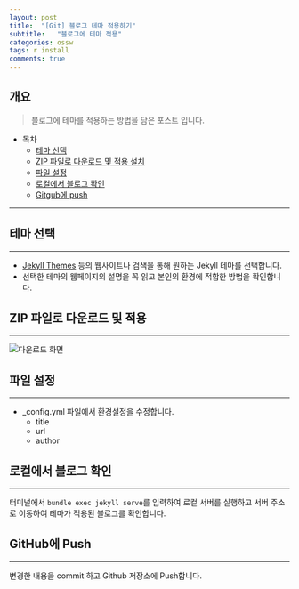 ```yaml
---
layout: post
title:  "[Git] 블로그 테마 적용하기"
subtitle:   "블로그에 테마 적용"
categories: ossw
tags: r install
comments: true
---
```


## 개요
> 블로그에 테마를 적용하는 방법을 담은 포스트 입니다.
  
- 목차
   - [테마 선택](#테마-선택)
   - [ZIP 파일로 다운로드 및 적용 설치](#zip-파일로-다운로드-및-적용)
   - [파일 설정](#파일-설정)
   - [로컬에서 블로그 확인](#로컬에서-블로그-확인)
   - [Gitgub에 push](#github에-push)

  
---

## 테마 선택
---
- [Jekyll Themes](http://jekyllthemes.org/) 등의 웹사이트나 검색을 통해 원하는 Jekyll 테마를 선택합니다.
- 선택한 테마의 웹페이지의 설명을 꼭 읽고 본인의 환경에 적합한 방법을 확인합니다.

## ZIP 파일로 다운로드 및 적용
---
![다운로드 화면](https://dabin-Ryu.github.io\assets\img\dev\r\2023-11-08-dev-blog2-ZIPdownload.png)


## 파일 설정
---
- _config.yml 파일에서 환경설정을 수정합니다.
   - title
   - url
   - author




## 로컬에서 블로그 확인
---
터미널에서 ```bundle exec jekyll serve```를 입력하여 로컬 서버를 실행하고 서버 주소로 이동하여 테마가 적용된 블로그를 확인합니다. 

## GitHub에 Push
---
변경한 내용을 commit 하고 Github 저장소에 Push합니다.


